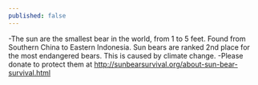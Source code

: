 ```yaml
---
published: false
---
```


-The sun are the smallest bear in the world, from 1 to 5 feet. Found from Southern China to Eastern Indonesia. Sun bears are ranked 2nd place for the most endangered bears. This is caused by climate 
change.
-Please donate to protect them at http://sunbearsurvival.org/about-sun-bear-survival.html
